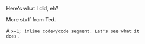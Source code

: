 Here's what I did, eh?

More stuff from Ted.

A <code>x=1; inline code</code segment. Let's see what it does.


